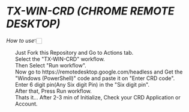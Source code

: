 # ___TX-WIN-CRD (CHROME REMOTE DESKTOP)___

*How to use*👇🏻

<ul>Just Fork this Repository and Go to Actions tab.<br/>
Select the "TX-WIN-CRD" workflow.<br/>
Then Select "Run workflow".<br/>
Now go to https://remotedesktop.google.com/headless and Get the "Windows (PowerShell)" code and paste it on "Enter CRD code".<br/>
Enter 6 digit pin(Any Six digit Pin) in the "Six digit pin".<br/>
After that, Press Run workflow.<br/>
Thats it... After 2-3 min of Initialize, Check your CRD Application or Account.</ul>
